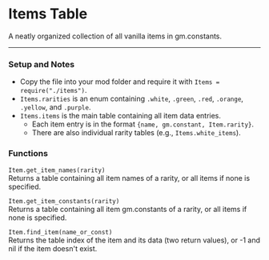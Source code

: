 # Items Table
A neatly organized collection of all vanilla items in gm.constants.

---

### Setup and Notes

* Copy the file into your mod folder and require it with `Items = require("./items")`.
* `Items.rarities` is an enum containing `.white`, `.green`, `.red`, `.orange`, `.yellow`, and `.purple`.
* `Items.items` is the main table containing all item data entries.
  * Each item entry is in the format `{name, gm.constant, Item.rarity}`.
  * There are also individual rarity tables (e.g., `Items.white_items`).


### Functions

`Item.get_item_names(rarity)`  
Returns a table containing all item names of a rarity, or all items if none is specified.

`Item.get_item_constants(rarity)`  
Returns a table containing all item gm.constants of a rarity, or all items if none is specified.

`Item.find_item(name_or_const)`  
Returns the table index of the item and its data (two return values), or -1 and nil if the item doesn't exist.
